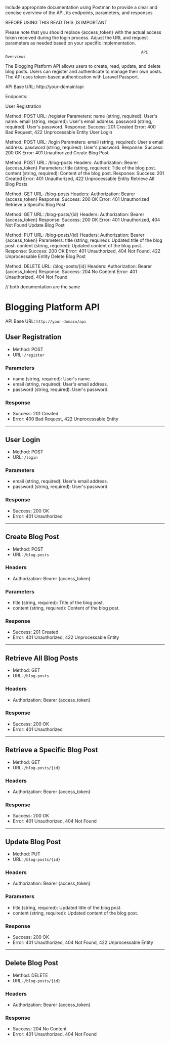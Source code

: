 Include appropriate documentation using Postman to provide a clear and concise overview of the API, its endpoints, parameters, and responses


BEFORE USING THIS READ THIS ,IS IMPORTANT



Please note that you should replace {access_token} with the actual access token received during the login process. Adjust the URL and request parameters as needed based on your specific implementation.




                                                                API Overview:
The Blogging Platform API allows users to create, read, update, and delete blog posts. Users can register and authenticate to manage their own posts. The API uses token-based authentication with Laravel Passport.

API Base URL: http://your-domain/api

Endpoints:

User Registration

Method: POST
URL: /register
Parameters:
name (string, required): User's name.
email (string, required): User's email address.
password (string, required): User's password.
Response:
Success: 201 Created
Error: 400 Bad Request, 422 Unprocessable Entity
User Login

Method: POST
URL: /login
Parameters:
email (string, required): User's email address.
password (string, required): User's password.
Response:
Success: 200 OK
Error: 401 Unauthorized
Create Blog Post

Method: POST
URL: /blog-posts
Headers:
Authorization: Bearer {access_token}
Parameters:
title (string, required): Title of the blog post.
content (string, required): Content of the blog post.
Response:
Success: 201 Created
Error: 401 Unauthorized, 422 Unprocessable Entity
Retrieve All Blog Posts

Method: GET
URL: /blog-posts
Headers:
Authorization: Bearer {access_token}
Response:
Success: 200 OK
Error: 401 Unauthorized
Retrieve a Specific Blog Post

Method: GET
URL: /blog-posts/{id}
Headers:
Authorization: Bearer {access_token}
Response:
Success: 200 OK
Error: 401 Unauthorized, 404 Not Found
Update Blog Post

Method: PUT
URL: /blog-posts/{id}
Headers:
Authorization: Bearer {access_token}
Parameters:
title (string, required): Updated title of the blog post.
content (string, required): Updated content of the blog post.
Response:
Success: 200 OK
Error: 401 Unauthorized, 404 Not Found, 422 Unprocessable Entity
Delete Blog Post

Method: DELETE
URL: /blog-posts/{id}
Headers:
Authorization: Bearer {access_token}
Response:
Success: 204 No Content
Error: 401 Unauthorized, 404 Not Found







// both documentation are the same







# Blogging Platform API

API Base URL: `http://your-domain/api`

## User Registration

- Method: POST
- URL: `/register`

### Parameters

- name (string, required): User's name.
- email (string, required): User's email address.
- password (string, required): User's password.

### Response

- Success: 201 Created
- Error: 400 Bad Request, 422 Unprocessable Entity

---

## User Login

- Method: POST
- URL: `/login`

### Parameters

- email (string, required): User's email address.
- password (string, required): User's password.

### Response

- Success: 200 OK
- Error: 401 Unauthorized

---

## Create Blog Post

- Method: POST
- URL: `/blog-posts`

### Headers

- Authorization: Bearer {access_token}

### Parameters

- title (string, required): Title of the blog post.
- content (string, required): Content of the blog post.

### Response

- Success: 201 Created
- Error: 401 Unauthorized, 422 Unprocessable Entity

---

## Retrieve All Blog Posts

- Method: GET
- URL: `/blog-posts`

### Headers

- Authorization: Bearer {access_token}

### Response

- Success: 200 OK
- Error: 401 Unauthorized

---

## Retrieve a Specific Blog Post

- Method: GET
- URL: `/blog-posts/{id}`

### Headers

- Authorization: Bearer {access_token}

### Response

- Success: 200 OK
- Error: 401 Unauthorized, 404 Not Found

---

## Update Blog Post

- Method: PUT
- URL: `/blog-posts/{id}`

### Headers

- Authorization: Bearer {access_token}

### Parameters

- title (string, required): Updated title of the blog post.
- content (string, required): Updated content of the blog post.

### Response

- Success: 200 OK
- Error: 401 Unauthorized, 404 Not Found, 422 Unprocessable Entity

---

## Delete Blog Post

- Method: DELETE
- URL: `/blog-posts/{id}`

### Headers

- Authorization: Bearer {access_token}

### Response

- Success: 204 No Content
- Error: 401 Unauthorized, 404 Not Found
